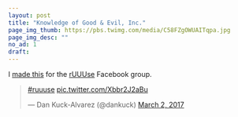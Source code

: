 ```yaml
---
layout: post
title: "Knowledge of Good & Evil, Inc."
page_img_thumb: https://pbs.twimg.com/media/C58FZgOWUAITqpa.jpg
page_img_desc: ""
no_ad: 1
draft: 
---
```


I <a href="https://www.facebook.com/photo.php?fbid=10209376351380018&set=gm.1263583730372165&type=3&theater">made this</a> for the <a href="https://www.facebook.com/groups/1144470838950122/">rUUUse</a> Facebook group.

<blockquote class="twitter-tweet" data-lang="en"><p lang="und" dir="ltr"><a href="https://twitter.com/hashtag/ruuuse?src=hash">#ruuuse</a> <a href="https://t.co/Xbbr2J2aBu">pic.twitter.com/Xbbr2J2aBu</a></p>&mdash; Dan Kuck-Alvarez (@dankuck) <a href="https://twitter.com/dankuck/status/837394056422514689">March 2, 2017</a></blockquote>
<script async src="//platform.twitter.com/widgets.js" charset="utf-8"></script>
